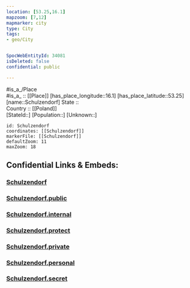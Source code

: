 ```yaml
---
location: [53.25,16.1] 
mapzoom: [7,12] 
mapmarker: city 
type: City
tags:
- geo/City


SpocWebEntityId: 34081
isDeleted: false
confidential: public

---
```

#is_a_/Place  
#is_a_ :: [[Place]] 
[has_place_longitude::16.1] 
[has_place_latitude::53.25] 
[name::Schulzendorf] 
State ::  
Country :: [[Poland]]  
[StateId::] 
[Population::] 
[Unknown::] 


```leaflet
id: Schulzendorf
coordinates: [[Schulzendorf]] 
markerFile: [[Schulzendorf]] 
defaultZoom: 11 
maxZoom: 18
```


## Confidential Links & Embeds: 

### [Schulzendorf](/_Standards/Earth/Continent/Europe/Europe~East/Poland/Provinces~Poland/West_Pomeranian/City/Schulzendorf.md) 

### [Schulzendorf.public](/_public/Earth/Continent/Europe/Europe~East/Poland/Provinces~Poland/West_Pomeranian/City/Schulzendorf.public.md) 

### [Schulzendorf.internal](/_internal/Earth/Continent/Europe/Europe~East/Poland/Provinces~Poland/West_Pomeranian/City/Schulzendorf.internal.md) 

### [Schulzendorf.protect](/_protect/Earth/Continent/Europe/Europe~East/Poland/Provinces~Poland/West_Pomeranian/City/Schulzendorf.protect.md) 

### [Schulzendorf.private](/_private/Earth/Continent/Europe/Europe~East/Poland/Provinces~Poland/West_Pomeranian/City/Schulzendorf.private.md) 

### [Schulzendorf.personal](/_personal/Earth/Continent/Europe/Europe~East/Poland/Provinces~Poland/West_Pomeranian/City/Schulzendorf.personal.md) 

### [Schulzendorf.secret](/_secret/Earth/Continent/Europe/Europe~East/Poland/Provinces~Poland/West_Pomeranian/City/Schulzendorf.secret.md)

